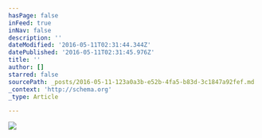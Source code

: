 ```yaml
---
hasPage: false
inFeed: true
inNav: false
description: ''
dateModified: '2016-05-11T02:31:44.344Z'
datePublished: '2016-05-11T02:31:45.976Z'
title: ''
author: []
starred: false
sourcePath: _posts/2016-05-11-123a0a3b-e52b-4fa5-b83d-3c1847a92fef.md
_context: 'http://schema.org'
_type: Article

---
```

![](https://the-grid-user-content.s3-us-west-2.amazonaws.com/8a91c296-1add-40d1-a114-1d9d67f59046.jpg)